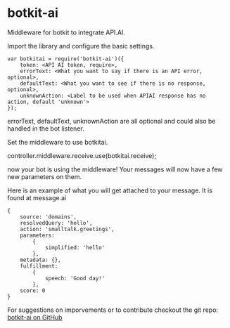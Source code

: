 # botkit-ai

Middleware for botkit to integrate API.AI.

Import the library and configure the basic settings.

```
var botkitai = require('botkit-ai')({
	token: <API AI token, require>,
	errorText: <What you want to say if there is an API error, optional>,
	defaultText: <What you want to see if there is no response, optional>,
	unknownAction: <Label to be used when APIAI response has no action, default 'unknown'>
});
```

errorText, defaultText, unknownAction are all optional and could also be handled in the bot listener.

Set the middleware to use botkitai.

controller.middleware.receive.use(botkitai.receive);

now your bot is using the middleware! Your messages will now have a few new parameters on them.

Here is an example of what you will get attached to your message. It is found at message.ai

```
{ 
	source: 'domains',
	resolvedQuery: 'hello',
	action: 'smalltalk.greetings',
	parameters: 
		{ 
			simplified: 'hello' 
		},
	metadata: {},
	fulfillment: 
		{ 
			speech: 'Good day!' 
		},
	score: 0
}
```

For suggestions on imporvements or to contribute checkout the git repo: [botkit-ai on GitHub](https://github.com/DavidKarasek/botkit-ai)
